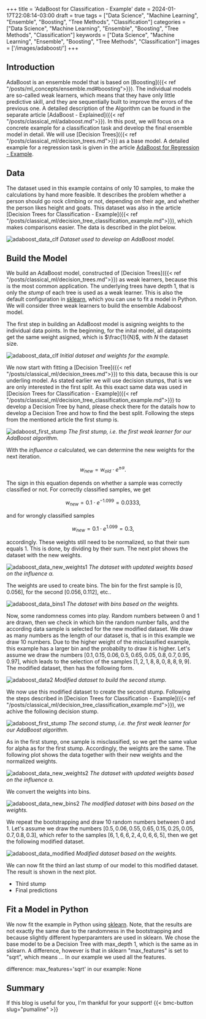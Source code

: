 +++
title = 'AdaBoost for Classification - Example'
date = 2024-01-17T22:08:14-03:00
draft = true
tags = ["Data Science", "Machine Learning", "Ensemble", "Boosting", "Tree Methods", "Classification"]
categories = ["Data Science", "Machine Learning", "Ensemble", "Boosting", "Tree Methods", "Classification"]
keywords = ["Data Science", "Machine Learning", "Ensemble", "Boosting", "Tree Methods", "Classification"]
images = ['/images/adaboost/']
+++

## Introduction

AdaBoost is an ensemble model that is based on [Boosting]({{< ref "/posts/ml_concepts/ensemble.md#boosting">}}). The individual models are so-called weak learners, which means that they have only little predictive skill, and they are sequentially built to improve the errors of the previous one. A detailed description of the Algorithm can be found in the separate article [AdaBoost - Explained]({{< ref "/posts/classical_ml/adaboost.md">}}). In this post, we will focus on a concrete example for a classification task and develop the final ensemble model in detail. We will use [Decision Trees]({{< ref "/posts/classical_ml/decision_trees.md">}}) as a base model. A detailed example for a regression task is given in the article [AdaBoost for Regression - Example]().

## Data

The dataset used in this example contains of only 10 samples, to make the calculations by hand more feasible. It describes the problem whether a person should go rock climbing or not, depending on their age, and whether the person likes height and goats. This dataset was also in the article [Decision Trees for Classification - Example]({{< ref "/posts/classical_ml/decision_tree_classification_example.md">}}), which makes comparisons easier. The data is described in the plot below.  

![adaboost_data_clf](/images/adaboost/adaboost_data.png)
*Dataset used to develop an AdaBoost model.*

## Build the Model

We build an AdaBoost model, constructed of [Decision Trees]({{< ref "/posts/classical_ml/decision_trees.md">}}) as weak learners, because this is the most common application. The underlying trees have depth $1$, that is only the *stump* of each tree is used as a weak learner. This is also the default configuration in [sklearn](https://scikit-learn.org/stable/modules/generated/sklearn.ensemble.AdaBoostClassifier.html), which you can use to fit a model in Python. We will consider three weak learners to build the ensemble Adaboost model.

The first step in building an AdaBoost model is asigning weights to the individual data points. In the beginning, for the inital model, all datapoints get the same weight asigned, which is $\frac{1}{N}$, with $N$ the dataset size.

![adaboost_data_clf](/images/adaboost/ab_clf_data_first_stump.png)
*Initial dataset and weights for the example.*

We now start with fitting a [Decision Tree]({{< ref "/posts/classical_ml/decision_trees.md">}}) to this data, because this is our underling model. As stated earlier we will use decision stumps, that is we are only interested in the first split. As this exact same data was used in [Decision Trees for Classification - Example]({{< ref "/posts/classical_ml/decision_tree_classification_example.md">}}) to develop a Decision Tree by hand, please check there for the datails how to develop a Decision Tree and how to find the best split. Following the steps from the mentioned article the first stump is.

![adaboost_first_stump](/images/adaboost/ab_example_clf_first_stump.png)
*The first stump, i.e. the first weak learner for our AdaBoost algorithm.*

With the *influence* $\alpha$ calculated, we can determine the new weights for the next iteration.

$$w_{new} = w_{old}\cdot e^{\pm\alpha}.$$

The sign in this equation depends on whether a sample was correctly classified or not. For correctly classified samples, we get

$$w_{new} = 0.1\cdot e^{-1.099} = 0.0333,$$ 

and for wrongly classified samples

$$w_{new} = 0.1\cdot e^{1.099} = 0.3,$$ 

accordingly. These weights still need to be normalized, so that their sum equals $1$. This is done, by dividing by their sum. The next plot shows the dataset with the new weights.

![adaboost_data_new_weights1](/images/adaboost/ab_example_clf_new_weights1.png)
*The dataset with updated weights based on the influence $\alpha$.*

The weights are used to create bins. The bin for the first sample is $[0, 0.056]$, for the second $[0.056,0.112]$, etc..

![adaboost_data_bins1](/images/adaboost/ab_example_clf_bins1.png)
*The dataset with bins based on the weights.*

Now, some randomness comes into play. Random numbers between $0$ and $1$ are drawn, then we check in which bin the random number falls, and the according data sample is selected for the new modified dataset. We draw as many numbers as the length of our dataset is, that is in this example we draw $10$ numbers. Due to the higher weight of the misclassified example, this example has a larger bin and the probabilty to draw it is higher. Let's assume we draw the numbers $[0.1, 0.15, 0.06, 0.5, 0.65, 0.05, 0.8, 0.7, 0.95, 0.97]$, which leads to the selection of the samples $[1, 2, 1, 8, 8, 0, 8, 8, 9, 9]$. The modified dataset, then has the following form.

![adaboost_data2](/images/adaboost/ab_clf_data_first_second_stump.png)
*Modified dataset to build the second stump.*

We now use this modified dataset to create the second stump. Following the steps described in [Decision Trees for Classification - Example]({{< ref "/posts/classical_ml/decision_tree_classification_example.md">}}), we achive the following decision stump.

![adaboost_first_stump](/images/adaboost/ab_example_clf_second_stump.png)
*The second stump, i.e. the first weak learner for our AdaBoost algorithm.*

As in the first stump, one sample is misclassified, so we get the same value for alpha as for the first stump. Accordingly, the weights are the same. The following plot shows the data together with their new weights and the normalized weights.

![adaboost_data_new_weights2](/images/adaboost/ab_example_clf_new_weights2.png)
*The dataset with updated weights based on the influence $\alpha$.*

We convert the weights into bins.

![adaboost_data_new_bins2](/images/adaboost/ab_example_clf_second_stump_bins.png)
*The modified dataset with bins based on the weights.*

We repeat the bootstrapping and draw $10$ random numbers between $0$ and $1$. Let's assume we draw the numbers $[0.5, 0.06, 0.55, 0.65, 0.15, 0.25, 0.05, 0.7, 0.8, 0.3]$, which refer to the samples $[6, 1, 6, 6, 2, 4, 0, 6, 6, 5]$, then we get the following modified dataset.

![adaboost_data_modified](/images/adaboost/ab_example_clf_modified_data_stump3.png)
*Modified dataset based on the weights.*

We can now fit the third an last stump of our model to this modified dataset. The result is shown in the next plot.

* Third stump
* Final predictions

## Fit a Model in Python

We now fit the example in Python using [sklearn](). Note, that the results are not exactly the same due to the randomness in the bootstrapping and because slightly different hyperparamters are used in sklearn. We chose the base model to be a Decision Tree with max_depth $1$, which is the same as in sklearn. A difference, however is that in sklearn "max_features" is set to "sqrt", which means ... In our example we used all the features.

difference: max_features='sqrt'
in our example: None

## Summary

If this blog is useful for you, I'm thankful for your support!
{{< bmc-button slug="pumaline" >}}
